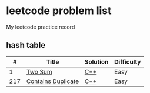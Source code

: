 # leetcode problem list
My leetcode practice record 
## hash table
| # | Title | Solution | Difficulty |
|---| ----- | -------- | ---------- |
|1|[Two Sum](https://leetcode.com/problems/two-sum/) | [C++](solution/1.Two%20Sum/1.Two%20Sum.cpp)| Easy
|217|[Contains Duplicate](https://leetcode.com/problems/contains-duplicate/) | [C++](solution/217.Contains%20Duplicate)| Easy

